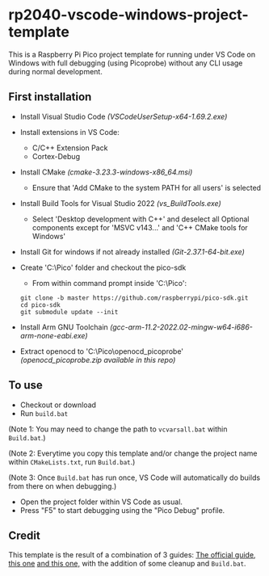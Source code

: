 # rp2040-vscode-windows-project-template

This is a Raspberry Pi Pico project template for running under VS Code on Windows with full debugging (using Picoprobe) without any CLI usage during normal development.

## First installation

- Install Visual Studio Code _(VSCodeUserSetup-x64-1.69.2.exe)_

- Install extensions in VS Code:
  - C/C++ Extension Pack
  - Cortex-Debug
  
- Install CMake _(cmake-3.23.3-windows-x86_64.msi)_
  - Ensure that 'Add CMake to the system PATH for all users' is selected

- Install Build Tools for Visual Studio 2022 _(vs_BuildTools.exe)_
  - Select 'Desktop development with C++' and deselect all Optional components except for 'MSVC v143...' and 'C++ CMake tools for Windows'

- Install Git for windows if not already installed _(Git-2.37.1-64-bit.exe)_

- Create 'C:\Pico' folder and checkout the pico-sdk
  - From within command prompt inside 'C:\Pico':
  ```
  git clone -b master https://github.com/raspberrypi/pico-sdk.git
  cd pico-sdk
  git submodule update --init
  ```
  
- Install Arm GNU Toolchain _(gcc-arm-11.2-2022.02-mingw-w64-i686-arm-none-eabi.exe)_
  
- Extract openocd to 'C:\Pico\openocd_picoprobe' _(openocd_picoprobe.zip available in this repo)_

## To use

- Checkout or download
- Run `build.bat`

(Note 1: You may need to change the path to `vcvarsall.bat` within `Build.bat`.)

(Note 2: Everytime you copy this template and/or change the project name within `CMakeLists.txt`, run `Build.bat`.)

(Note 3: Once `Build.bat` has run once, VS Code will automatically do builds from there on when debugging.)
- Open the project folder within VS Code as usual.
- Press "F5" to start debugging using the "Pico Debug" profile.

## Credit

This template is the result of a combination of 3 guides: [The official guide](https://datasheets.raspberrypi.com/pico/getting-started-with-pico.pdf), [this one](https://community.element14.com/products/raspberry-pi/b/blog/posts/working-with-the-raspberry-pi-pico-with-windows-and-c-c) [and this one,](https://community.element14.com/products/raspberry-pi/b/blog/posts/debugging-the-raspberry-pi-pico-on-windows-10) with the addition of some cleanup and `Build.bat`.
